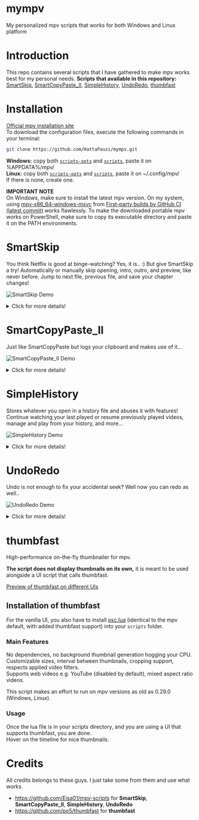# mympv
My personalized mpv scripts that works for both Windows and Linux platform

# Introduction
This repo contains several scripts that I have gathered to make mpv works best for my personal needs. 
**Scripts that available in this repository:**
[SmartSkip](https://github.com/Eisa01/mpv-scripts#smartskip), [SmartCopyPaste_II](https://github.com/Eisa01/mpv-scripts#smartcopypaste_ii), [SimpleHistory](https://github.com/Eisa01/mpv-scripts#simplehistory), [UndoRedo](https://github.com/Eisa01/mpv-scripts#undoredo), [thumbfast](https://github.com/po5/thumbfast)

# Installation
[Official mpv installation site](https://mpv.io/installation/)\
To download the configuration files, execute the following commands in your terminal:

```sh
git clone https://github.com/HattaPauzi/mympv.git
```

**Windows:** copy both [`scripts-opts`](https://github.com/HattaPauzi/mympv/tree/main/script-opts) and [`scripts`](https://github.com/HattaPauzi/mympv/tree/main/scripts), paste it on %APPDATA%/mpv/\
**Linux:** copy both [`scripts-opts`](https://github.com/HattaPauzi/mympv/tree/main/script-opts) and [`scripts`](https://github.com/HattaPauzi/mympv/tree/main/scripts), paste it on ~/.config/mpv/\
If there is none, create one.

**IMPORTANT NOTE**\
On Windows, make sure to install the latest mpv version. On my system, using [mpv-x86_64-windows-msvc](https://nightly.link/mpv-player/mpv/workflows/build/master/mpv-x86_64-windows-msvc.zip) from [First-party builds by GitHub CI (latest commit)](https://nightly.link/mpv-player/mpv/workflows/build/master) works flawlessly.
To make the downloaded portable mpv works on PowerShell, make sure to copy its executable directory and paste it on the PATH environments.

# SmartSkip
You think Netflix is good at binge-watching? Yes, it is.. :) But give SmartSkip a try!
Automatically or manually skip opening, intro, outro, and preview, like never before. Jump to next file, previous file, and save your chapter changes!

![SmartSkip Demo](https://raw.githubusercontent.com/Eisa01/mpv-scripts/master/.misc/smartskip_demo1.webp)
<details>
<Summary>Click for more details!</Summary>

### Default Keybinds
Below default keybinds can be changed using the script conf file, or through script-opts by referring to the names that do not contain spaces.

| Keybind                        | Name                             | Description                                                       |
|-------------------------------------|----------------------------------|-------------------------------------------------------------------|
| `>`                             | smart-next                       | Skips using silence-skip > chapter-next > playlist-next, based on configurable variables     |
| `<`                             | smart-prev                       | Jumps to beginning > previous chapter > previous playlist, based on configurable variables   |
| `?`                             | silence-skip                     | Skips until a silence is detected based on configurable variables                                    |
| `ctrl+right`                     | chapter-next                     | Jumps to next chapter > to next playlist                            |
| `ctrl+left`                      | chapter-prev                     | Jumps to previous chapter > to beginning > to previous playlist     |
| `smart-next`, `enter`, `y`          | Proceed Auto-Skip             | Proceeds Auto-Skip when countdown is started             |
| `smart-prev`, `pause`, `esc`, `n`    | Cancel Auto-Skip             | Cancels Auto-Skip when countdown is started              |
| `ctrl+.`                        | toggle-autoskip                  | Enables or disables Auto-Skip during playback for the current mpv session                            |
| `alt+.`                         | toggle-category-autoskip         | Enables or disables a chapter for Auto-Skip during playback for the current mpv session              |
| ` `                            | toggle-autoload                   | Enables or disables autoload during playback for the current mpv session                             |
| `n`                            | add-chapter                       | Add a chapter for the reached position                                   |
| `alt+n`                         | remove-chapter                    | Removes the current chapter                                              |
| `ctrl+n`                        | write-chapters                    | jumps to the previous available filter based on configured filters       |
| `alt+s` / `alt+S`                  | edit-chapter                     | Renames the current chapter (requires [user-input-module](https://github.com/CogentRedTester/mpv-user-input) )     |
| ` `                              | bake-chapters                   | Merge the changes of chapters for the file inside mkv file                |

### Main Features
- **Smart Next / Prev:** Automatically triggers Skip to Silence, Chapter Next/ Prev, or Playlist Next/ Prev based on configurable parameters.
- **Skip to Silence:** If the file you are watching is not chaptered, skipping to silence will attempt to skip the intro and outro by finding the silence in the file (optionally: chapter automatically created).
- **Auto Skip**: If the file you are watching has organized chapters, any opening, ending sound can be automatically skipped after your **preferred countdown** time.
- **Chapters Modification:** Create, remove, edit chapters,  and then save changes into an external file or bake them into the mkv file.
- **Chapter Next / Prev:** Go to next chapter, if no chapters available go to next playlist, and vise-versa (like the good times with MPC-HC).
- **Autoload**: Basically, if you are not using mpv's autoload script, this is bundled along for convenience and for the possibility to add more features in the future.
- **Customization:** Tons of user customizable settings that can even change the behavior and priority of smart-next, smart-prev, auto-skip, and more!
- **OSD** (On Screen Display): Displays a proper OSD for the actions preformed through SmartSkip.
- **More:** This is not all! Explore the conf file to learn more about the possibilities you are missing out...
</details>

# SmartCopyPaste_II
Just like SmartCopyPaste but logs your clipboard and makes use of it...

![SmartCopyPaste_II Demo](https://raw.githubusercontent.com/Eisa01/mpv-scripts/master/.misc/smartcopypaste_ii_demo1.webp)
<details>
<Summary>Click for more details!</Summary>

### Default Keybinds
The following are the default keybinds, they can be changed in the conf file of the script or using script-opts by referring to the name.
| Keybind                        | Name                             | Description                                                       |
|--------------------------------|----------------------------------|-------------------------------------------------------------------|
| `ctrl+c` / `ctrl+C` / `meta+c` / `meta+C`                   | copy                   | copies file path / URI with resume time using the configured smart behavior.     |
| `ctrl+v` / `ctrl+V` / `meta+v` / `meta+V`                     | paste                | pastes and run into mpv from the clipboard using the configured smart behavior.        |
| `ctrl+alt+c` / `ctrl+alt+C` / `meta+alt+c` / `meta+alt+C`                        | copy-specific           | copies the file path without the reached time or based on the configured specific copy behavior.  |
| `ctrl+alt+v` / `ctrl+alt+V` / `meta+alt+v` / `meta+alt+V`                            | paste-specific                        | pastes and appends the video file into playlist or based on the configured specific paste behavior.                                                                             |
| `c` / `C`                            | open-list                               | opens Clipboard list [(LogManager)](https://github.com/Eisa01/mpv-scripts#logmanager)                                               |

### Main Features
- **Copy and Paste:** Adds copy and paste to mpv for any file, like (urls, torrents, images, subtitles, audio files, video paths)
- **Multi-Paste:** Capability to paste a list of supported items seperated by new line to generate a playlist and conduct different actions depending on the files pasted.
- **youtube-dl Extension Support:** Immediately paste links without finding exact video address for youtube and any other youtube-dl extension supported sites.
- **Peerflix / WebTorrent Extension Support:** Immediately paste torrent links or magnet links when proper extensions are installed.
- **Saves Clipboard to a Log File:** The copies from mpv, and the pastes into mpv will be kept in a log file; log file location is mpv config directory, default for Windows OS: `%APPDATA%\mpv\mpvClipboard.log`, for Linux OS and MAC OS: `~\.config\mpv\mpvClipboard.log`.
- **[LogManager:](https://github.com/Eisa01/mpv-scripts#logmanager)** Reads the log file directly in mpv, giving access to navigate, play files, add to playlist, delete, search, and filter the content.
- **Customization:** Tons of user customizable settings that can even change the behavior and priority of copy and paste actions, as well as everything about LogManager.
- **OSD:** Displays any SmartCopyPaste_II action within mpv.
- **More:** This is not all! Explore the conf file to learn more about the possibilities you are missing out...
</details>

# SimpleHistory
Stores whatever you open in a history file and abuses it with features! Continue watching your last played or resume previously played videos, manage and play from your history, and more...

![SimpleHistory Demo](https://raw.githubusercontent.com/Eisa01/mpv-scripts/master/.misc/simplehistory_demo1.webp)
<details>
<Summary>Click for more details!</Summary>

### Default Keybinds
The following are the default keybinds, they can be changed in the conf file of the script or using script-opts by referring to the name.
| Keybind                        | Name                             | Description                                                       |
|--------------------------------|----------------------------------|-------------------------------------------------------------------|
| `ctrl+r` / `ctrl+R`                   | history-resume                   | **File Loaded:** Resumes in any previously closed video. / **Idle:** Loads and resumes the last played videos.      |
| `alt+r` / `alt+R`                     | history-load-last                | **File Loaded:** Adds last closed video into playlist. / **Idle**: Loads last closed video without resuming.        |
| `ctrl+H`                         | history-incognito-mode           | Triggeres a customizable incognito mode that stops saving history. To resume saving history press `ctrl+H` again |
| `h` / `H`                            | open-list                        | opens History list [(LogManager)](https://github.com/Eisa01/mpv-scripts#logmanager)                                                                             |
| `r` / `R`                            | *NA*                               | opens History list - filtered with recent items [(LogManager)](https://github.com/Eisa01/mpv-scripts#logmanager)                                                |

### Main Features
- **Last Played:** Immediately jumps to your last played video so you continue watching
- **Video Resume:** It saves the position of all videos you are watching so you can easily resume
- **Saves History to a Log File:** The files and position of files played will be kept in a log file; log file location is mpv config directory, default for Windows OS: `%APPDATA%\mpv\mpvHistory.log`, for Linux OS and MAC OS: `~\.config\mpv\mpvHistory.log`.
- **Incognito Mode:** A highly customizable incognito mode that can also be set to auto_run with mpv. It stops history logging when triggered until it is disabled by triggering it again.
- **Blacklist/Whitelist:** A very smart blacklist option that can understand inputted text to blacklist certain websites, urls, files, file paths, and protocols from saving into history. It can also be inverted into a whitelist so only defined files / urls / websites are saved into history.
- **[LogManager:](https://github.com/Eisa01/mpv-scripts#logmanager)** Reads the log file directly in mpv, giving access to navigate, play files, add to playlist, delete, search, and filter the content. (I personally like the distinct filter). It lists the last episode played of each different show.
- **Customization:** Tons of user customizable settings, you can change almost everything. Hate the resume notification? Then just disable it. Hate recents list automatically loading? Then just disable it, and so on so forth...
- **OSD:** Displays any SimpleHistory action within mpv.
- **More:** This is not all! Explore the conf file to learn more about the possibilities you are missing out...
</details>

# UndoRedo
Undo is not enough to fix your accidental seek? Well now you can redo as well..

![UndoRedo Demo](https://raw.githubusercontent.com/Eisa01/mpv-scripts/master/.misc/undoredo_demo1.webp)
<details>
<Summary>Click for more details!</Summary>

### Default Keybinds
The following are the default keybinds, they can be changed in the script or using script-opts by referring to the name.
| Keybind                        | Name                             | Description                                                       |
|--------------------------------|----------------------------------|-------------------------------------------------------------------|
| `ctrl+z` / `ctrl+Z`                | undo / undoCaps                  | undo by returning to previous time.                                      |
| `ctrl+y` / `ctrl+Y`                | redo / redoCaps                  | redo by restoring the undo time.                                    |
| `ctrl+alt+z` / `ctrl+alt+Z`       | undoLoop / undoLoopCaps          | undo accidental seek by returning to previous time and vise-versa. |

### Main Features
- **Undo and Redo:** Undo any accident time jumps in the video by pressing the undo keybind and redo the jumps by pressing the redo keybind.
- **Simple Undo:** Undo accidental time jumps in videos by pressing Simple Undo keybind and press again to return to previous position.
- **OSD:** Displays any UndoRedo action within mpv.
</details>

# thumbfast
High-performance on-the-fly thumbnailer for mpv.

**The script does not display thumbnails on its own,** it is meant to be used alongside a UI script that calls thumbfast.

[Preview of thumbfast on different UIs](https://user-images.githubusercontent.com/42466980/199102896-65f9e989-4189-4734-82a7-bda8ee63c7a6.webm)

## Installation of thumbfast
For the vanilla UI, you also have to install [osc.lua](https://github.com/po5/thumbfast/blob/vanilla-osc/player/lua/osc.lua) (identical to the mpv default, with added thumbfast support) into your `scripts` folder.

### Main Features
No dependencies, no background thumbnail generation hogging your CPU.  
Customizable sizes, interval between thumbnails, cropping support, respects applied video filters.  
Supports web videos e.g. YouTube (disabled by default), mixed aspect ratio videos.

This script makes an effort to run on mpv versions as old as 0.29.0 (Windows, Linux).

### Usage
Once the lua file is in your scripts directory, and you are using a UI that supports thumbfast, you are done.  
Hover on the timeline for nice thumbnails.

# Credits
All credits belongs to these guys. I just take some from them and use what works.
- https://github.com/Eisa01/mpv-scripts for **SmartSkip**, **SmartCopyPaste_II**, **SimpleHistory**, **UndoRedo**
- https://github.com/po5/thumbfast for **thumbfast**
